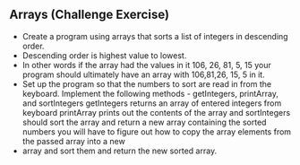 ## Arrays (Challenge Exercise)

- Create a program using arrays that sorts a list of integers in descending order.
- Descending order is highest value to lowest.
- In other words if the array had the values in it 106, 26, 81, 5, 15 your program should
  ultimately have an array with 106,81,26, 15, 5 in it.
- Set up the program so that the numbers to sort are read in from the keyboard.
  Implement the following methods - getIntegers, printArray, and sortIntegers
  getIntegers returns an array of entered integers from keyboard
  printArray prints out the contents of the array
  and sortIntegers should sort the array and return a new array containing the sorted numbers
  you will have to figure out how to copy the array elements from the passed array into a new
- array and sort them and return the new sorted array.
